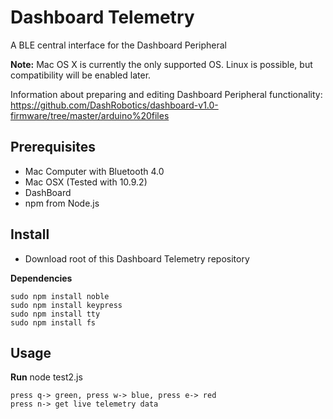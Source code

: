 Dashboard Telemetry
===================

A BLE central interface for the Dashboard Peripheral

__Note:__ Mac OS X is currently the only supported OS. Linux is possible, but compatibility will be enabled later.

Information about preparing and editing Dashboard Peripheral functionality: 
https://github.com/DashRobotics/dashboard-v1.0-firmware/tree/master/arduino%20files 

Prerequisites
-----------

* Mac Computer with Bluetooth 4.0
* Mac OSX (Tested with 10.9.2)
* DashBoard
* npm from Node.js

Install
-------
* Download root of this Dashboard Telemetry repository

__Dependencies__

    sudo npm install noble
    sudo npm install keypress
    sudo npm install tty
    sudo npm install fs

Usage
-----
__Run__
    node test2.js 
   
    press q-> green, press w-> blue, press e-> red
    press n-> get live telemetry data    

